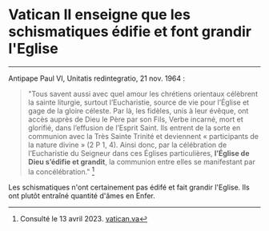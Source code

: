 # Vatican II enseigne que les schismatiques édifie et font grandir l'Eglise

***

Antipape Paul VI, Unitatis redintegratio, 21 nov. 1964 :

> "Tous savent aussi avec quel amour les chrétiens orientaux célèbrent la sainte liturgie, surtout l’Eucharistie, source de vie pour l’Église et gage de la gloire céleste. Par là, les fidèles, unis à leur évêque, ont accès auprès de Dieu le Père par son Fils, Verbe incarné, mort et glorifié, dans l’effusion de l’Esprit Saint. Ils entrent de la sorte en communion avec la Très Sainte Trinité et deviennent « participants de la nature divine » (2 P 1, 4). Ainsi donc, par la célébration de l’Eucharistie du Seigneur dans ces Églises particulières, **l’Église de Dieu s’édifie et grandit**, la communion entre elles se manifestant par la concélébration." [^1]

[^1]: Consulté le 13 avril 2023. [vatican.va](https://www.vatican.va/archive/hist_councils/ii_vatican_council/documents/vat-ii_decree_19641121_unitatis-redintegratio_fr.html)

Les schismatiques n'ont certainement pas édifé et fait grandir l'Eglise. Ils ont plutôt entraîné quantité d'âmes en Enfer.



